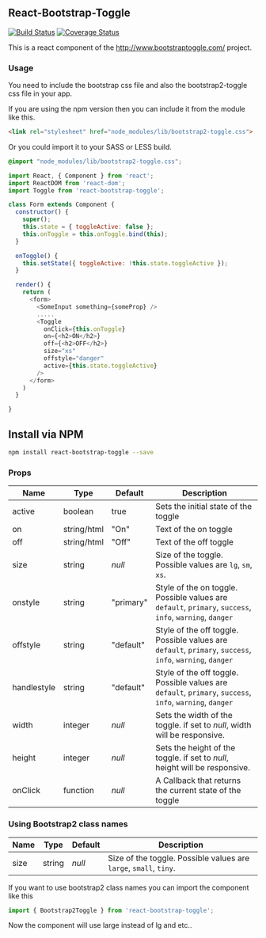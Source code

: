 ## React-Bootstrap-Toggle
[![Build Status](https://travis-ci.org/arnthor3/react-bootstrap-toggle.svg?branch=master)](https://travis-ci.org/arnthor3/react-bootstrap-toggle)
[![Coverage Status](https://coveralls.io/repos/github/arnthor3/react-bootstrap-toggle/badge.svg?branch=master)](https://coveralls.io/github/arnthor3/react-bootstrap-toggle?branch=master)

This is a react component of the http://www.bootstraptoggle.com/ project.

### Usage

You need to include the bootstrap css file and also the bootstrap2-toggle css file in your app.

If you are using the npm version then you can include it from the module like this.

```html
<link rel="stylesheet" href="node_modules/lib/bootstrap2-toggle.css">
```

Or you could import it to your SASS or LESS build.

```css
@import "node_modules/lib/bootstrap2-toggle.css";
```

```js
import React, { Component } from 'react';
import ReactDOM from 'react-dom';
import Toggle from 'react-bootstrap-toggle';

class Form extends Component {
  constructor() {
    super();
    this.state = { toggleActive: false };
    this.onToggle = this.onToggle.bind(this);
  }

  onToggle() {
    this.setState({ toggleActive: !this.state.toggleActive });
  }

  render() {
    return (
      <form>
        <SomeInput something={someProp} />
        .....
        <Toggle
          onClick={this.onToggle}
          on={<h2>ON</h2>}
          off={<h2>OFF</h2>}
          size="xs"
          offstyle="danger"
          active={this.state.toggleActive}
        />
      </form>
    )
  }

}


```

## Install via NPM

```sh
npm install react-bootstrap-toggle --save
```

### Props

Name|Type|Default|Description|
---|---|---|---
active|boolean|true| Sets the initial state of the toggle
on|string/html|"On"|Text of the on toggle
off|string/html|"Off"|Text of the off toggle
size|string|*null*|Size of the toggle. Possible values are `lg`, `sm`, `xs`.
onstyle|string|"primary"|Style of the on toggle. Possible values are `default`, `primary`, `success`, `info`, `warning`, `danger`
offstyle|string|"default"|Style of the off toggle. Possible values are `default`, `primary`, `success`, `info`, `warning`, `danger`
handlestyle|string|"default"|Style of the off toggle. Possible values are `default`, `primary`, `success`, `info`, `warning`, `danger`
width|integer|*null*|Sets the width of the toggle. if set to *null*, width will be responsive.
height|integer|*null*|Sets the height of the toggle. if set to *null*, height will be responsive.
onClick|function|*null*|A Callback that returns the current state of the toggle

### Using Bootstrap2 class names
Name|Type|Default|Description|
---|---|---|---
size|string|*null*|Size of the toggle. Possible values are `large`, `small`, `tiny`.

If you want to use bootstrap2 class names you can import the component like this
```js
import { Bootstrap2Toggle } from 'react-bootstrap-toggle';
```
Now the component will use large instead of lg and etc..


